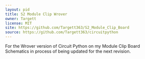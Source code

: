 ```yaml
---
layout: pid
title: S2 Module Clip Wrover
owner: Targett
license: MIT
site: https://github.com/Targett363/S2_Module_Clip_Board
source: https://github.com/Targett363/circuitpython
---
```

For the Wrover version of Circuit Python on my Module Clip Board
Schematics in process of being updated for the next revision.